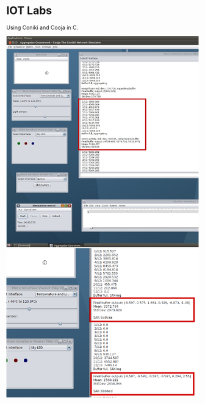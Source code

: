 IOT Labs
==========

Using Coniki and Cooja in C.

![4-into-1 aggregation](Coursework-Reports/12to3.jpg)
![SAX aggregation](Coursework-Reports/SaxBy2,4Break.png)